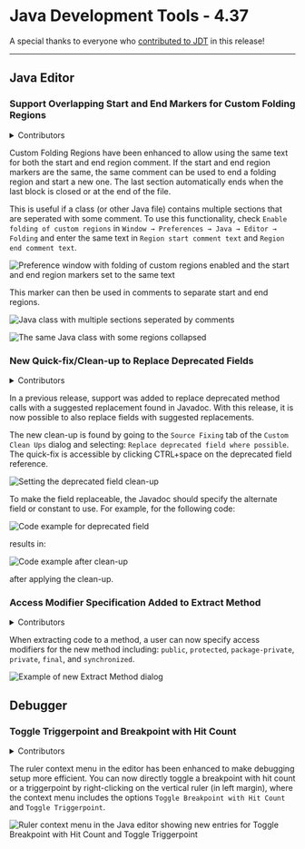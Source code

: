 # Java Development Tools - 4.37

A special thanks to everyone who [contributed to JDT](acknowledgements.md#java-development-tools) in this release!

<!--
---
## Java&trade; XX Support 
-->

<!--
---
## JUnit
-->


---
## Java Editor

### Support Overlapping Start and End Markers for Custom Folding Regions
<details>
<summary>Contributors</summary>

- [Daniel Schmid](https://github.com/danthe1st)
</details>

Custom Folding Regions have been enhanced to allow using the same text for both the start and end region comment.
If the start and end region markers are the same, the same comment can be used to end a folding region and start a new one.
The last section automatically ends when the last block is closed or at the end of the file.

This is useful if a class (or other Java file) contains multiple sections that are seperated with some comment.
To use this functionality, check `Enable folding of custom regions` in `Window → Preferences → Java → Editor → Folding`
and enter the same text in `Region start comment text` and `Region end comment text`.

![Preference window with folding of custom regions enabled and the start and end region markers set to the same text](images/overlappingStartEndCustomRegionMarkersPrefs.png)

This marker can then be used in comments to separate start and end regions.

![Java class with multiple sections seperated by comments](images/overlappingStartEndCustomRegionMarkersExpanded.png)

![The same Java class with some regions collapsed](images/overlappingStartEndCustomRegionMarkersCollapsed.png)

### New Quick-fix/Clean-up to Replace Deprecated Fields
<details>
<summary>Contributors</summary>

- [Jeff Johnston](https://github.com/jjohnstn)
</details>

In a previous release, support was added to replace deprecated method calls with a suggested replacement found in Javadoc.  With this release, it is now possible to also replace fields with suggested replacements.

The new clean-up is found by going to the `Source Fixing` tab of the `Custom Clean Ups` dialog and selecting: `Replace deprecated field where possible`.  The quick-fix is accessible by clicking CTRL+space on the deprecated field reference.

![Setting the deprecated field clean-up](images/deprecatedFieldCleanUp.png)

To make the field replaceable, the Javadoc should specify the alternate field or constant to use.  For example, for the following code:

![Code example for deprecated field](images/deprecatedFieldExampleBefore.png)

results in:

![Code example after clean-up](images/deprecatedFieldExampleAfter.png)

after applying the clean-up.

### Access Modifier Specification Added to Extract Method
<details>
<summary>Contributors</summary>

- [Jeff Johnston](https://github.com/jjohnstn)
</details>

When extracting code to a method, a user can now specify access modifiers for the new method including: `public`, `protected`, `package-private`, `private`, `final`, and `synchronized`.

![Example of new Extract Method dialog](images/extractMethodAccessors.png)

## Debugger

### Toggle Triggerpoint and Breakpoint with Hit Count
<details>
<summary>Contributors</summary>

- [Andrey Loskutov](https://github.com/iloveeclipse)
- [Suby S Surendran](https://github.com/subyssurendran666)
</details>

The ruler context menu in the editor has been enhanced to make debugging setup more efficient. You can now directly toggle a breakpoint with hit count or a triggerpoint
by right-clicking on the vertical ruler (in left margin), where the context menu includes the options `Toggle Breakpoint with Hit Count` and `Toggle Triggerpoint`.

![Ruler context menu in the Java editor showing new entries for Toggle Breakpoint with Hit Count and Toggle Triggerpoint](images/rulerToggleMenuWithHitcountAndTriggerpoint.png)

<!--
---
## Java Views and Dialogs
-->

<!--
---
## Java Compiler
-->

<!--
---
## Java Formatter
-->

<!--
---
## Debug
-->

<!--
### JDT Developers
--> 
